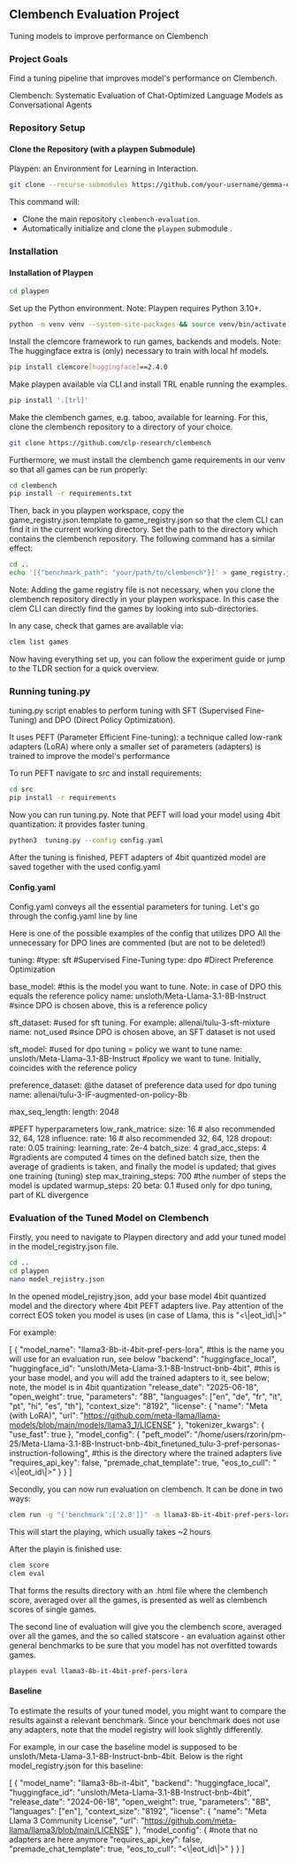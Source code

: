 ## Clembench Evaluation Project

Tuning models to improve performance on Clembench

### Project Goals

Find a tuning pipeline that improves model's performance on Clembench.

Clembench: Systematic Evaluation of Chat-Optimized Language Models as Conversational Agents

### Repository Setup

#### Clone the Repository (with a playpen Submodule)

Playpen: an Environment for Learning in Interaction.

```bash
git clone --recurse-submodules https://github.com/your-username/gemma-eval-project.git
```

This command will:
- Clone the main repository `clembench-evaluation`.
- Automatically initialize and clone the `playpen` submodule .

###  Installation

#### Installation of Playpen

```bash
cd playpen
```
Set up the Python environment. Note: Playpen requires Python 3.10+.

```bash
python -m venv venv --system-site-packages && source venv/bin/activate
```

Install the clemcore framework to run games, backends and models. Note: The huggingface extra is (only) necessary to train with local hf models.

```bash
pip install clemcore[huggingface]==2.4.0
```

Make playpen available via CLI and install TRL enable running the examples.

```bash
pip install '.[trl]'
```

Make the clembench games, e.g. taboo, available for learning. For this, clone the clembench repository to a directory of your choice.

```bash
git clone https://github.com/clp-research/clembench
```

Furthermore, we must install the clembench game requirements in our venv so that all games can be run properly:

```bash
cd clembench
pip install -r requirements.txt
```

Then, back in you playpen workspace, copy the game_registry.json.template to game_registry.json so that the clem CLI can find it in the current working directory. Set the path to the directory which contains the clembench repository. The following command has a similar effect:

```bash
cd ..
echo '[{"benchmark_path": "your/path/to/clembench"}]' > game_registry.json
```

Note: Adding the game registry file is not necessary, when you clone the clembench repository directly in your playpen workspace. In this case the clem CLI can directly find the games by looking into sub-directories.

In any case, check that games are available via:

```bash
clem list games
```

Now having everything set up, you can follow the experiment guide or jump to the TLDR section for a quick overview.

### Running tuning.py

tuning.py script enables to perform tuning with SFT (Supervised Fine-Tuning) and DPO (Direct Policy Optimization).

It uses PEFT (Parameter Efficient Fine-tuning): a technique called low-rank adapters (LoRA) where only a smaller set of parameters (adapters) is trained to improve the model's performance

To run PEFT navigate to src and install requirements:

```bash
cd src
pip install -r requirements
```
Now you can run tuning.py.
Note that PEFT will load your model using 4bit quantization: it provides faster tuning

```bash
python3  tuning.py --config config.yaml
```
After the tuning is finished, PEFT adapters of 4bit quantized model are saved together with the used config.yaml

#### Config.yaml

Config.yaml conveys all the essential parameters for tuning.
Let's go through the config.yaml line by line

Here is one of the possible examples of the config that utilizes DPO
All the unnecessary for DPO lines are commented (but are not to be deleted!)

tuning:
  #type: sft #Supervised Fine-Tuning
  type: dpo #Direct Preference Optimization

base_model: #this is the model you want to tune. Note: in case of DPO this equals the reference policy
  name: unsloth/Meta-Llama-3.1-8B-Instruct #since DPO is chosen above, this is a reference policy 

sft_dataset: #used for sft tuning. For example: allenai/tulu-3-sft-mixture
   name: not_used #since DPO is chosen above, an SFT dataset is not used

sft_model: #used for dpo tuning = policy we want to tune
  name: unsloth/Meta-Llama-3.1-8B-Instruct #policy we want to tune. Initially, coincides with the reference policy

preference_dataset: @the dataset of preference data used for dpo tuning
  name: allenai/tulu-3-IF-augmented-on-policy-8b
  
max_seq_length:
  length: 2048

 #PEFT hyperparameters
low_rank_matrice:
  size: 16 # also recommended 32, 64, 128
influence:
  rate: 16 # also recommended 32, 64, 128
dropout:
  rate: 0.05
training:
  learning_rate: 2e-4
  batch_size: 4
  grad_acc_steps: 4 #gradients are computed 4 times on the defined batch size, then the average of gradients is taken, and finally the model is updated; that gives one training (tuning) step
  max_training_steps: 700 #the number of steps the model is updated
  warmup_steps: 20
  beta: 0.1 #used only for dpo tuning, part of KL divergence


### Evaluation of the Tuned Model on Clembench

Firstly, you need to navigate to Playpen directory and add your tuned model in the model_registry.json file.

```bash
cd ..
cd playpen
nano model_rejistry.json
```

In the opened model_rejistry.json, add your base model 4bit quantized model and the directory where 4bit PEFT adapters live.
Pay attention of the correct EOS token you model is uses (in case of Llama, this is "<\\|eot_id\\|>"

For example:

[
  {
    "model_name": "llama3-8b-it-4bit-pref-pers-lora", #this is the name you will use for an evaluation run, see below 
    "backend": "huggingface_local",
    "huggingface_id": "unsloth/Meta-Llama-3.1-8B-Instruct-bnb-4bit", #this is your base model, and you will add the trained adapters to it, see below; note, the model is in 4bit quantization
    "release_date": "2025-06-18",
    "open_weight": true,
    "parameters": "8B",
    "languages": ["en", "de", "fr", "it", "pt", "hi", "es", "th"],
    "context_size": "8192",
    "license": {
      "name": "Meta (with LoRA)",
      "url": "https://github.com/meta-llama/llama-models/blob/main/models/llama3_1/LICENSE"
    },
    "tokenizer_kwargs": {
      "use_fast": true
    },
    "model_config": {
      "peft_model": "/home/users/rzorin/pm-25/Meta-Llama-3.1-8B-Instruct-bnb-4bit_finetuned_tulu-3-pref-personas-instruction-following", #this is the directory where the trained adapters live
      "requires_api_key": false,
      "premade_chat_template": true,
      "eos_to_cull": "<\\|eot_id\\|>"
    }
  }
]

Secondly, you can now run evaluation on clembench. It can be done in two ways:

```bash
clem run -g "{'benchmark':['2.0']}" -m llama3-8b-it-4bit-pref-pers-lora
```

This will start the playing, which usually takes ~2 hours

After the playin is finished use:
```bash
clem score
clem eval
```

That forms the results directory with an .html file where the clembench score, averaged over all the games, is presented as well as clembench scores of single games.

The second line of evaluation will give you the clembench score, averaged over all the games, and the so called statscore - an evaluation against other general benchmarks to be sure that you model has not overfitted towards games.

```bash
playpen eval llama3-8b-it-4bit-pref-pers-lora
```

#### Baseline

To estimate the results of your tuned model, you might want to compare the results against a relevant benchmark.
Since your benchmark does not use any adapters, note that the model registry will look slightly differently.

For example, in our case the baseline model is supposed to be unsloth/Meta-Llama-3.1-8B-Instruct-bnb-4bit. Below is the right model_registry.json for this baseline:

[
 {
    "model_name": "llama3-8b-it-4bit",
    "backend": "huggingface_local",
    "huggingface_id": "unsloth/Meta-Llama-3.1-8B-Instruct-bnb-4bit",
    "release_date": "2024-06-18",
    "open_weight": true,
    "parameters": "8B",
    "languages": ["en"],
    "context_size": "8192",
    "license": {
      "name": "Meta Llama 3 Community License",
      "url": "https://github.com/meta-llama/llama3/blob/main/LICENSE"
    },
    "model_config": {
      #note that no adapters are here anymore
      "requires_api_key": false,
      "premade_chat_template": true,
      "eos_to_cull": "<\\|eot_id\\|>"
    }
  }
]
